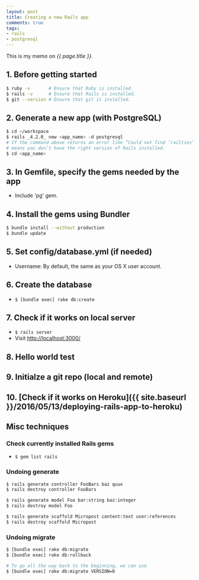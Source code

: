 ```yaml
---
layout: post
title: Creating a new Rails app
comments: true
tags:
- rails
- postgresql
---
```


This is my memo on *{{ page.title }}*.

<!--more-->


## 1. Before getting started
```bash
$ ruby -v       # Ensure that Ruby is installed.
$ rails -v      # Ensure that Rails is installed.
$ git --version # Ensure that git is installed.
```

## 2. Generate a new app (with PostgreSQL)
```bash
$ cd ~/workspace
$ rails _4.2.0_ new <app_name> -d postgresql
# If the command above returns an error like “Could not find ’railties”’, it
# means you don’t have the right version of Rails installed.
$ cd <app_name>
```

## 3. In Gemfile, specify the gems needed by the app
- Include 'pg' gem.

## 4. Install the gems using Bundler
```bash
$ bundle install --without production
$ bundle update
```

## 5. Set config/database.yml (if needed)
- Username: By default, the same as your OS X user account.

## 6. Create the database
- `$ [bundle exec] rake db:create`

## 7. Check if it works on local server
- `$ rails server`
- Visit [http://localhost:3000/](http://localhost:3000/)

## 8. Hello world test

## 9. Initialze a git repo (local and remote)

## 10. [Check if it works on Heroku]({{ site.baseurl }}/2016/05/13/deploying-rails-app-to-heroku)


## Misc techniques

### Check currently installed Rails gems
- `$ gem list rails`

### Undoing generate

```bash
$ rails generate controller FooBars baz quux
$ rails destroy controller FooBars

$ rails generate model Foo bar:string baz:integer
$ rails destroy model Foo

$ rails generate scaffold Micropost content:text user:references
$ rails destroy scaffold Micropost
```

### Undoing migrate

```bash
$ [bundle exec] rake db:migrate
$ [bundle exec] rake db:rollback

# To go all the way back to the beginning, we can use
$ [bundle exec] rake db:migrate VERSION=0
```
